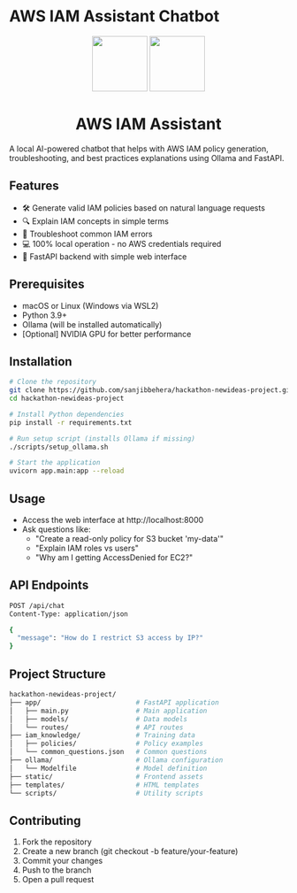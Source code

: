 # AWS IAM Assistant Chatbot

<div align="center">
  <img src="https://cdn.jsdelivr.net/npm/@fortawesome/fontawesome-free@6/svgs/solid/user-lock.svg" width="100">
  <img src="https://cdn.jsdelivr.net/npm/@mdi/svg@7/svg/cloud-lock-outline.svg" width="100">
  
  <h1>AWS IAM Assistant</h1>
</div>

A local AI-powered chatbot that helps with AWS IAM policy generation, troubleshooting, and best practices explanations using Ollama and FastAPI.

## Features

- 🛠️ Generate valid IAM policies based on natural language requests
- 🔍 Explain IAM concepts in simple terms
- 🚨 Troubleshoot common IAM errors
- 💻 100% local operation - no AWS credentials required
- 🚀 FastAPI backend with simple web interface

## Prerequisites

- macOS or Linux (Windows via WSL2)
- Python 3.9+
- Ollama (will be installed automatically)
- [Optional] NVIDIA GPU for better performance

## Installation

```bash
# Clone the repository
git clone https://github.com/sanjibbehera/hackathon-newideas-project.git
cd hackathon-newideas-project

# Install Python dependencies
pip install -r requirements.txt

# Run setup script (installs Ollama if missing)
./scripts/setup_ollama.sh

# Start the application
uvicorn app.main:app --reload
```

## Usage
- Access the web interface at http://localhost:8000
- Ask questions like:
  - "Create a read-only policy for S3 bucket 'my-data'"
  - "Explain IAM roles vs users"
  - "Why am I getting AccessDenied for EC2?"

## API Endpoints
```bash
POST /api/chat
Content-Type: application/json

{
  "message": "How do I restrict S3 access by IP?"
}
```

## Project Structure
```bash
hackathon-newideas-project/
├── app/                        # FastAPI application
│   ├── main.py                 # Main application
│   ├── models/                 # Data models
│   └── routes/                 # API routes
├── iam_knowledge/              # Training data
│   ├── policies/               # Policy examples
│   └── common_questions.json   # Common questions
├── ollama/                     # Ollama configuration
│   └── Modelfile               # Model definition
├── static/                     # Frontend assets
├── templates/                  # HTML templates
└── scripts/                    # Utility scripts
```

## Contributing
1. Fork the repository
2. Create a new branch (git checkout -b feature/your-feature)
3. Commit your changes
4. Push to the branch
5. Open a pull request